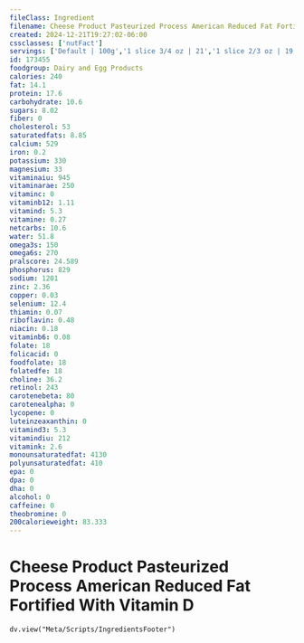 ```yaml
---
fileClass: Ingredient
filename: Cheese Product Pasteurized Process American Reduced Fat Fortified With Vitamin D
created: 2024-12-21T19:27:02-06:00
cssclasses: ['nutFact']
servings: ['Default | 100g','1 slice 3/4 oz | 21','1 slice 2/3 oz | 19']
id: 173455
foodgroup: Dairy and Egg Products
calories: 240
fat: 14.1
protein: 17.6
carbohydrate: 10.6
sugars: 8.02
fiber: 0
cholesterol: 53
saturatedfats: 8.85
calcium: 529
iron: 0.2
potassium: 330
magnesium: 33
vitaminaiu: 945
vitaminarae: 250
vitaminc: 0
vitaminb12: 1.11
vitamind: 5.3
vitamine: 0.27
netcarbs: 10.6
water: 51.8
omega3s: 150
omega6s: 270
pralscore: 24.589
phosphorus: 829
sodium: 1201
zinc: 2.36
copper: 0.03
selenium: 12.4
thiamin: 0.07
riboflavin: 0.48
niacin: 0.18
vitaminb6: 0.08
folate: 18
folicacid: 0
foodfolate: 18
folatedfe: 18
choline: 36.2
retinol: 243
carotenebeta: 80
carotenealpha: 0
lycopene: 0
luteinzeaxanthin: 0
vitamind3: 5.3
vitamindiu: 212
vitamink: 2.6
monounsaturatedfat: 4130
polyunsaturatedfat: 410
epa: 0
dpa: 0
dha: 0
alcohol: 0
caffeine: 0
theobromine: 0
200calorieweight: 83.333
---
```


# Cheese Product Pasteurized Process American Reduced Fat Fortified With Vitamin D

```dataviewjs
dv.view("Meta/Scripts/IngredientsFooter")
```